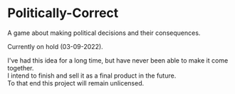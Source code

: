 # Politically-Correct
A game about making political decisions and their consequences.

Currently on hold (03-09-2022).  

I've had this idea for a long time, but have never been able to make it come together.  
I intend to finish and sell it as a final product in the future.  
To that end this project will remain unlicensed.

